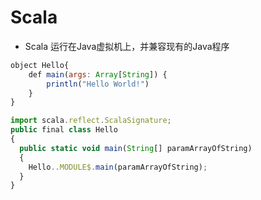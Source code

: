 # Scala

- Scala 运行在Java虚拟机上，并兼容现有的Java程序

```js
object Hello{
    def main(args: Array[String]) {
        println("Hello World!")
    }
}

import scala.reflect.ScalaSignature;
public final class Hello
{
  public static void main(String[] paramArrayOfString)
  {
    Hello..MODULE$.main(paramArrayOfString);
  }
}
```
